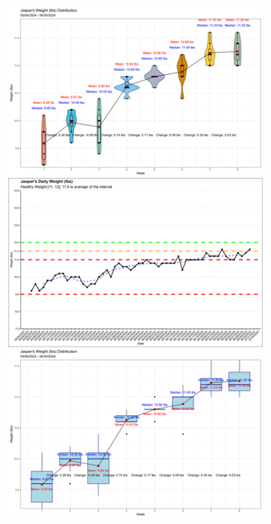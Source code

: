 ![image info](jasper_mean_weight_violin_weekly_time_series_2024_06_30.png)
![image info](jasper_weight_daily_time_series_2024_06_30.png)
![image info](jasper_mean_weight_weekly_time_series_2024_06_30.png)
